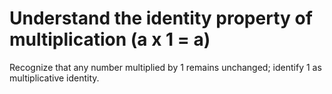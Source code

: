 # Understand the identity property of multiplication (a x 1 = a)

Recognize that any number multiplied by 1 remains unchanged; identify 1 as multiplicative identity.
